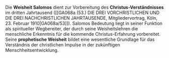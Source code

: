 
Die **Weisheit Salomos** dient zur Vorbereitung des **Christus-Verständnisses** im dritten Jahrtausend ([[GA068a (53.) DIE DREI VORCHRISTLICHEN UND DIE DREI NACHCHRISTLICHEN JAHRTAUSENDE, Mitgliedervortrag, Köln, 23. Februar 1910|GA068a/53]]). Salomos Bedeutung liegt in seiner Funktion als spiritueller Wegbereiter, der durch seine Weisheitslehren die menschliche Erkenntnis für die kommende Christus-Erfahrung vorbereitet. Seine **prophetische Weisheit** bildet eine wesentliche Grundlage für das Verständnis der christlichen Impulse in der zukünftigen Menschheitsentwicklung.
